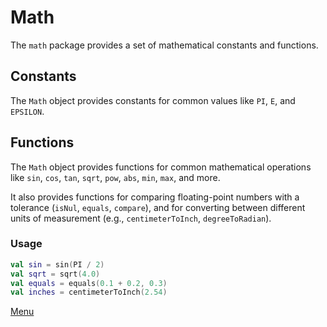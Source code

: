 # Math

The `math` package provides a set of mathematical constants and functions.

## Constants

The `Math` object provides constants for common values like `PI`, `E`, and `EPSILON`.

## Functions

The `Math` object provides functions for common mathematical operations like `sin`, `cos`, `tan`, `sqrt`, `pow`, `abs`, `min`, `max`, and more.

It also provides functions for comparing floating-point numbers with a tolerance (`isNul`, `equals`, `compare`), and for converting between different units of measurement (e.g., `centimeterToInch`, `degreeToRadian`).

### Usage

```kotlin
val sin = sin(PI / 2)
val sqrt = sqrt(4.0)
val equals = equals(0.1 + 0.2, 0.3)
val inches = centimeterToInch(2.54)
```

[Menu](Menu.md)
